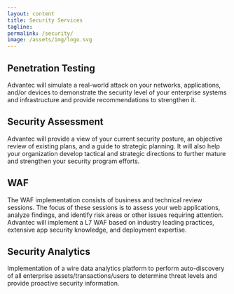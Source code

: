 ```yaml
---
layout: content
title: Security Services
tagline: 
permalink: /security/
image: /assets/img/logo.svg
---
```


## Penetration Testing

Advantec will simulate a real-world attack on your networks, applications, and/or devices to demonstrate the security level of your enterprise systems and infrastructure and provide recommendations to strengthen it.  

## Security Assessment

Advantec will provide a view of your current security posture, an objective review of existing plans, and a guide to strategic planning. It will also help your organization develop tactical and strategic directions to further mature and strengthen your security program efforts.

## WAF

The WAF implementation consists of business and technical review sessions. The focus of these sessions is to assess your web
applications, analyze findings, and identify risk areas or other issues requiring attention. Advantec will implement a L7 WAF based on industry leading practices, extensive app security knowledge, and deployment expertise.  

## Security Analytics

Implementation of a wire data analytics platform to perform auto-discovery of all enterprise assets/transactions/users to determine threat levels and provide proactive security information.  
